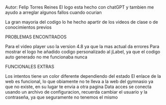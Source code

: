 Autor: Felip Torres Reines
El logo esta hecho con chatGPT y tambien me ayudo a arreglar algunos fallos cuando ocurian

La gran mayoria del codigo lo he hecho apartir de los videos de clase o de conocimientos previos

PROBLEMAS ENCONTRADOS

Para el video player uso la version 4.8 ya que la mas actual da errores
Para mostrar el logo he añadido codigo personalizado al jLabel, ya que el codigo auto generado no me funcionaba nunca

FUNCIONALES EXTRAS

Los intentos tiene un color diferente dependiendo del estado
El enlace de la web es funcional, lo que obiamente no te lleva a la web del gymnasio ya que no existe, en su lugar te envia a otra pagina
Data acces se conecta usando un archivo de configuracion, recuerda cambiar el usuario y la contraseña, ya que seguramente no tenemos el mismo
